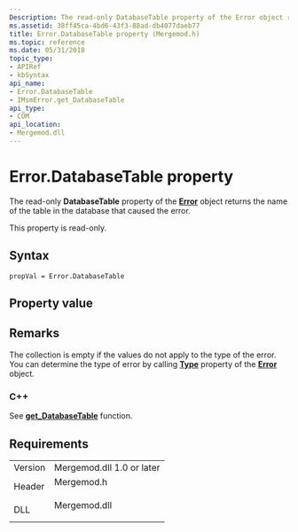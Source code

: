 ```yaml
---
Description: The read-only DatabaseTable property of the Error object returns the name of the table in the database that caused the error.
ms.assetid: 38ff45ca-4bd6-43f3-88ad-db4077daeb77
title: Error.DatabaseTable property (Mergemod.h)
ms.topic: reference
ms.date: 05/31/2018
topic_type: 
- APIRef
- kbSyntax
api_name: 
- Error.DatabaseTable
- IMsmError.get_DatabaseTable
api_type: 
- COM
api_location: 
- Mergemod.dll
---
```


# Error.DatabaseTable property

The read-only **DatabaseTable** property of the [**Error**](error-object.md) object returns the name of the table in the database that caused the error.

This property is read-only.

## Syntax


```JScript
propVal = Error.DatabaseTable
```



## Property value

## Remarks

The collection is empty if the values do not apply to the type of the error. You can determine the type of error by calling [**Type**](error-type.md) property of the [**Error**](error-object.md) object.

### C++

See [**get\_DatabaseTable**](/windows/win32/api/mergemod/nf-mergemod-imsmerror-get_databasetable) function.

## Requirements



|                    |                                                                                         |
|--------------------|-----------------------------------------------------------------------------------------|
| Version<br/> | Mergemod.dll 1.0 or later<br/>                                                    |
| Header<br/>  | <dl> <dt>Mergemod.h</dt> </dl>   |
| DLL<br/>     | <dl> <dt>Mergemod.dll</dt> </dl> |



 

